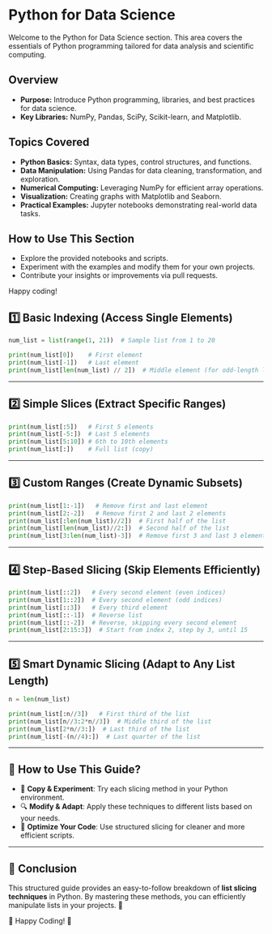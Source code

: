 # Python for Data Science

Welcome to the Python for Data Science section. This area covers the essentials of Python programming tailored for data analysis and scientific computing.

## Overview
- **Purpose:** Introduce Python programming, libraries, and best practices for data science.
- **Key Libraries:** NumPy, Pandas, SciPy, Scikit-learn, and Matplotlib.

## Topics Covered
- **Python Basics:** Syntax, data types, control structures, and functions.
- **Data Manipulation:** Using Pandas for data cleaning, transformation, and exploration.
- **Numerical Computing:** Leveraging NumPy for efficient array operations.
- **Visualization:** Creating graphs with Matplotlib and Seaborn.
- **Practical Examples:** Jupyter notebooks demonstrating real-world data tasks.

## How to Use This Section
- Explore the provided notebooks and scripts.
- Experiment with the examples and modify them for your own projects.
- Contribute your insights or improvements via pull requests.

Happy coding!

## **1️⃣ Basic Indexing** (Access Single Elements)  
```python
num_list = list(range(1, 21))  # Sample list from 1 to 20

print(num_list[0])    # First element
print(num_list[-1])   # Last element
print(num_list[len(num_list) // 2])  # Middle element (for odd-length lists)
```

---

## **2️⃣ Simple Slices** (Extract Specific Ranges)  
```python
print(num_list[:5])   # First 5 elements
print(num_list[-5:])  # Last 5 elements
print(num_list[5:10]) # 6th to 10th elements
print(num_list[:])    # Full list (copy)
```

---

## **3️⃣ Custom Ranges** (Create Dynamic Subsets)  
```python
print(num_list[1:-1])   # Remove first and last element
print(num_list[2:-2])   # Remove first 2 and last 2 elements
print(num_list[:len(num_list)//2])  # First half of the list
print(num_list[len(num_list)//2:])  # Second half of the list
print(num_list[3:len(num_list)-3])  # Remove first 3 and last 3 elements
```

---

## **4️⃣ Step-Based Slicing** (Skip Elements Efficiently)  
```python
print(num_list[::2])   # Every second element (even indices)
print(num_list[1::2])  # Every second element (odd indices)
print(num_list[::3])   # Every third element
print(num_list[::-1])  # Reverse list
print(num_list[::-2])  # Reverse, skipping every second element
print(num_list[2:15:3])  # Start from index 2, step by 3, until 15
```

---

## **5️⃣ Smart Dynamic Slicing** (Adapt to Any List Length)  
```python
n = len(num_list)

print(num_list[:n//3])   # First third of the list
print(num_list[n//3:2*n//3])  # Middle third of the list
print(num_list[2*n//3:])  # Last third of the list
print(num_list[-(n//4):])  # Last quarter of the list
```

---

## **🔗 How to Use This Guide?**  
- 📝 **Copy & Experiment**: Try each slicing method in your Python environment.  
- 🔍 **Modify & Adapt**: Apply these techniques to different lists based on your needs.  
- 🚀 **Optimize Your Code**: Use structured slicing for cleaner and more efficient scripts.  

---

## **📌 Conclusion**  
This structured guide provides an easy-to-follow breakdown of **list slicing techniques** in Python. By mastering these methods, you can efficiently manipulate lists in your projects. 🚀  

🔹 Happy Coding! 🎯
